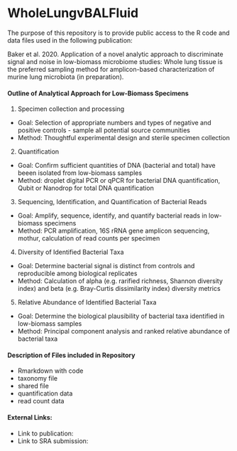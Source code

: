# WholeLungvBALFluid

The purpose of this repository is to provide public access to the R code and data files used in the following publication: 

Baker et al. 2020. Application of a novel analytic approach to discriminate signal and noise in low-biomass microbiome studies: Whole lung tissue is the preferred sampling method for amplicon-based characterization of murine lung microbiota (in preparation). 


#### Outline of Analytical Approach for Low-Biomass Specimens

1) Specimen collection and processing 
  - Goal: Selection of appropriate numbers and types of negative and positive controls - sample all potential source communities
  - Method: Thoughtful experimental design and sterile specimen collection 
 
2) Quantification 
  - Goal: Confirm sufficient quantities of DNA (bacterial and total) have beeen isolated from low-biomass samples
  - Method: droplet digital PCR or qPCR for bacterial DNA quantification, Qubit or Nanodrop for total DNA quantification
  
3) Sequencing, Identification, and Quantification of Bacterial Reads
  - Goal: Amplify, sequence, identify, and quantify bacterial reads in low-biomass specimens
  - Method: PCR amplification, 16S rRNA gene amplicon sequencing, mothur, calculation of read counts per specimen
  
4) Diversity of Identified Bacterial Taxa
  - Goal: Determine bacterial signal is distinct from controls and reproducible among biological replicates
  - Method: Calculation of alpha (e.g. rarified richness, Shannon diversity index) and beta (e.g. Bray-Curtis dissimilarity index) diversity metrics

5) Relative Abundance of Identified Bacterial Taxa 
  - Goal: Determine the biological plausibility of bacterial taxa identified in low-biomass samples 
  - Method: Principal component analysis and ranked relative abundance of bacterial taxa
  
 
#### Description of Files included in Repository

- Rmarkdown with code 
- taxonomy file
- shared file 
- quantification data 
- read count data


#### External Links: 
- Link to publication: 
- Link to SRA submission: 
